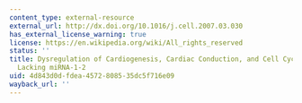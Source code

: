 ```yaml
---
content_type: external-resource
external_url: http://dx.doi.org/10.1016/j.cell.2007.03.030
has_external_license_warning: true
license: https://en.wikipedia.org/wiki/All_rights_reserved
status: ''
title: Dysregulation of Cardiogenesis, Cardiac Conduction, and Cell Cycle in Mice
  Lacking miRNA-1-2
uid: 4d843d0d-fdea-4572-8085-35dc5f716e09
wayback_url: ''
---
```


